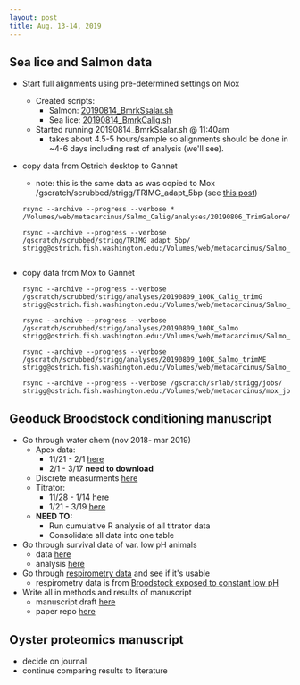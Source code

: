 ```yaml
---
layout: post
title: Aug. 13-14, 2019 
---
```


## Sea lice and Salmon data
- Start full alignments using pre-determined settings on Mox
	- Created scripts:
		- Salmon:  [20190814_BmrkSsalar.sh](https://gannet.fish.washington.edu/metacarcinus/mox_jobs/20190814_BmrkSsalar.sh)
		- Sea lice:  [20190814_BmrkCalig.sh](https://gannet.fish.washington.edu/metacarcinus/mox_jobs/20190814_BmrkCalig.sh)  
	- Started running 20190814_BmrkSsalar.sh @ 11:40am
		- takes about 4.5-5 hours/sample so alignments should be done in ~4-6 days including rest of analysis (we'll see). 

- copy data from Ostrich desktop to Gannet
	- note: this is the same data as was copied to Mox /gscratch/scrubbed/strigg/TRIMG_adapt_5bp (see [this post](https://shellytrigg.github.io/146th-post/))

	```
 	rsync --archive --progress --verbose * /Volumes/web/metacarcinus/Salmo_Calig/analyses/20190806_TrimGalore/ 

	rsync --archive --progress --verbose /gscratch/scrubbed/strigg/TRIMG_adapt_5bp/ strigg@ostrich.fish.washington.edu:/Volumes/web/metacarcinus/Salmo_Calig/analyses/20190806_TrimGalore


	```

- copy data from Mox to Gannet
	
	```
	rsync --archive --progress --verbose /gscratch/scrubbed/strigg/analyses/20190809_100K_Calig_trimG strigg@ostrich.fish.washington.edu:/Volumes/web/metacarcinus/Salmo_Calig/analyses/
	
	rsync --archive --progress --verbose /gscratch/scrubbed/strigg/analyses/20190809_100K_Salmo strigg@ostrich.fish.washington.edu:/Volumes/web/metacarcinus/Salmo_Calig/analyses/
	
	rsync --archive --progress --verbose /gscratch/scrubbed/strigg/analyses/20190809_100K_Salmo_trimME strigg@ostrich.fish.washington.edu:/Volumes/web/metacarcinus/Salmo_Calig/analyses/
	
	rsync --archive --progress --verbose /gscratch/srlab/strigg/jobs/ strigg@ostrich.fish.washington.edu:/Volumes/web/metacarcinus/mox_jobs/
	```
	

## Geoduck Broodstock conditioning manuscript
- Go through water chem (nov 2018- mar 2019)
	- Apex data:
		- 11/21 - 2/1 [here](https://github.com/shellytrigg/P_generosa/tree/master/Water_Chemistry/Data/Apex)
		- 2/1 - 3/17 **need to download**
	- Discrete measurments [here](https://github.com/shellytrigg/P_generosa/blob/master/Water_Chemistry/data/Titrator/Daily_Temp_pH_Sal.csv) 
	- Titrator:
		- 11/28 - 1/14 [here](https://github.com/shellytrigg/P_generosa/tree/master/Water_Chemistry/Data/Titrator)
		- 1/21 - 3/19 [here](https://github.com/SamGurr/Geoduck_transgen_offspring_OA/tree/master/RAnalysis/Data/TA)
	- **NEED TO:**  
		- Run cumulative R analysis of all titrator data
		- Consolidate all data into one table 
- Go through survival data of var. low pH animals
	- data [here](https://github.com/shellytrigg/P_generosa/blob/master/amb_v_varlow_brood/data/Tank5_6_Broodstock_survival_201811-20190317.xlsx)
	- analysis [here](https://github.com/shellytrigg/P_generosa/tree/master/amb_v_varlow_brood/analyses/survival) 
- Go through [respirometry data](https://github.com/shellytrigg/P_generosa/tree/master/amb_v_constantlow_brood_data/Broodstock_Respirometry) and see if it's usable
	- respirometry data is from [Broodstock exposed to constant low pH](https://github.com/shellytrigg/P_generosa/blob/master/2018-19_Brood_sample_timeline/pH_Constant.Low.png) 
- Write all in methods and results of manuscript
	- manuscript draft [here](https://docs.google.com/document/d/1aIho7R27-cXpDpuRKlQY_p-3Bi7-HlZMNQcTtH_bigI/edit) 
	- paper repo [here](https://github.com/shellytrigg/paper-GeoduckBrood_Juvs_pH)

## Oyster proteomics manuscript
- decide on journal
- continue comparing results to literature 

